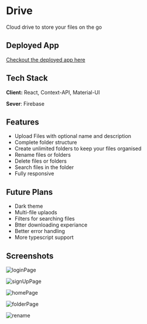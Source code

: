 # Drive

Cloud drive to store your files on the go

## Deployed App

[Checkout the deployed app here](https://somerandomcloud.web.app/signin)

## Tech Stack

**Client:** React, Context-API, Material-UI

**Sever**: Firebase

## Features

- Upload Files with optional name and description
- Complete folder structure
- Create unlimited folders to keep your files organised
- Rename files or folders
- Delete files or folders
- Search files in the folder
- Fully responsive

## Future Plans

- Dark theme
- Multi-file uplaods
- Filters for searching files
- Btter downloading experiance
- Better error handling
- More typescript support

## Screenshots

![loginPage](https://i.imgur.com/BXdEXht.png)

![signUpPage](https://i.imgur.com/ejh37kd.png)

![homePage](https://i.imgur.com/ULc8fnq.png)

![folderPage](https://i.imgur.com/RzrPQSc.png)

![rename](https://i.imgur.com/6oKJvuI.png)
